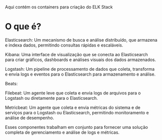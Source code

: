 Aqui contém os containers para criação do ELK Stack 

<h1>O que é?</h1>

Elasticsearch: Um mecanismo de busca e análise distribuído, que armazena e indexa dados, permitindo consultas rápidas e escaláveis.

Kibana: Uma interface de visualização que se conecta ao Elasticsearch para criar gráficos, dashboards e análises visuais dos dados armazenados.

Logstash: Um pipeline de processamento de dados que coleta, transforma e envia logs e eventos para o Elasticsearch para armazenamento e análise.

Beats:

Filebeat: Um agente leve que coleta e envia logs de arquivos para o Logstash ou diretamente para o Elasticsearch.

Metricbeat: Um agente que coleta e envia métricas do sistema e de serviços para o Logstash ou Elasticsearch, permitindo monitoramento e análise de desempenho.

Esses componentes trabalham em conjunto para fornecer uma solução completa de gerenciamento e análise de logs e métricas.